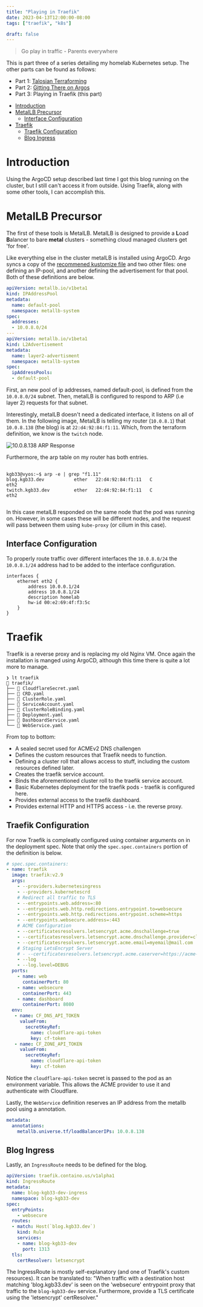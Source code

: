 ```yaml
---
title: "Playing in Traefik"
date: 2023-04-13T12:00:00-08:00
tags: ["traefik", "k8s"]

draft: false
---
```


> Go play in traffic - Parents everywhere

<!--more-->

This is part three of a series detailing my homelab Kubernetes setup.
The other parts can be found as follows:


  - Part 1: [Talosian Terraforming](/posts/2023-04-03-talosian-terriforming/)
  - Part 2: [Gitting There on Argos](/posts/2023-04-10-gitting-there-on-argos/)
  - Part 3: Playing in Traefik (this part)

<!-- START doctoc generated TOC please keep comment here to allow auto update -->
<!-- DON'T EDIT THIS SECTION, INSTEAD RE-RUN doctoc TO UPDATE -->

- [Introduction](#introduction)
- [MetalLB Precursor](#metallb-precursor)
  - [Interface Configuration](#interface-configuration)
- [Traefik](#traefik)
  - [Traefik Configuration](#traefik-configuration)
  - [Blog Ingress](#blog-ingress)

<!-- END doctoc generated TOC please keep comment here to allow auto update -->

# Introduction

Using the ArgoCD setup described last time I got this blog running on the
cluster, but I still can't access it from outside. Using Traefik, along with some
other tools, I can accomplish this.

# MetalLB Precursor

The first of these tools is MetalLB. MetalLB is designed to provide a **L**oad **B**alancer
to bare **metal** clusters - something cloud managed clusters get 'for free'.

Like everything else in the cluster metalLB is installed using ArgoCD. Argo
syncs a copy of the [recommened kustomize
file](https://metallb.universe.tf/installation/#installation-with-kustomize)
and two other files: one defining an IP-pool, and another defining the
advertisement for that pool. Both of these definitions are below.

```yaml
apiVersion: metallb.io/v1beta1
kind: IPAddressPool
metadata:
  name: default-pool
  namespace: metallb-system
spec:
  addresses:
  - 10.0.8.0/24
---
apiVersion: metallb.io/v1beta1
kind: L2Advertisement
metadata:
  name: layer2-advertisment
  namespace: metallb-system
spec:
  ipAddressPools:
  - default-pool
```

First, an new pool of ip addresses, named default-pool, is defined from the `10.0.8.0/24` subnet.
Then, metalLB is configured to respond to ARP (i.e layer 2) requests for that subnet.

Interestingly, metalLB doesn't need a dedicated interface, it listens
on all of them. In the following image, MetalLB is telling my router
(`10.0.8.1`) that `10.0.8.138` (the blog) is at `22:d4:92:84:f1:11`. Which,
from the terraform definition, we know is the `twitch` node.

![10.0.8.138 ARP Response](/images/posts/2023-04-k8s/metallb-arp.png)

Furthermore, the arp table on my router has both entries.

<pre
  class="command-line"
  data-prompt="kgb33@vyos:~$"
  data-output="2,3"
>
  <code>
kgb33@vyos:~$ arp -e | grep "f1.11"
blog.kgb33.dev           ether   22:d4:92:84:f1:11   C                     eth2
twitch.kgb33.dev         ether   22:d4:92:84:f1:11   C                     eth2
  </code>
</pre>

In this case metalLB responded on the same node that the pod was running on.
However, in some cases these will be different nodes, and the request will pass
between them using `kube-proxy` (or cilium in this case).

## Interface Configuration

To properly route traffic over different interfaces the `10.0.8.0/24`
the `10.0.8.1/24` address had to be added to the interface configuration.

```
interfaces {
    ethernet eth2 {
        address 10.0.0.1/24
        address 10.0.8.1/24
        description homelab
        hw-id 00:e2:69:4f:f3:5c
    }
}
```

# Traefik

Traefik is a reverse proxy and is replacing my old Nginx VM.
Once again the installation is manged using ArgoCD, although this time there is quite a lot more to manage.

```
❯ lt traefik
 traefik/
├──  CloudflareSecret.yaml
├──  CRD.yaml
├──  ClusterRole.yaml
├──  ServiceAccount.yaml
├──  ClusterRoleBinding.yaml
├──  Deployment.yaml
├──  DashboardService.yaml
└──  WebService.yaml
```

From top to bottom:
  - A sealed secret used for ACMEv2 DNS challengen
  - Defines the custom resources that Traefik needs to function.
  - Defining a cluster roll that allows access to stuff, including the custom resources defined later.
  - Creates the traefik service account.
  - Binds the aforementioned cluster roll to the traefik service account.
  - Basic Kubernetes deployment for the traefik pods - traefik is configured here.
  - Provides external access to the traefik dashboard.
  - Provides external HTTP and HTTPS access - i.e. the reverse proxy.

## Traefik Configuration

For now Traefik is compleatly configured using container arguments on in the
deployment spec. Note that only the `spec.spec.containers` portion of the
definition is below.

```yaml
# spec.spec.containers:
- name: traefik
  image: traefik:v2.9
  args:
    - --providers.kubernetesingress
    - --providers.kubernetescrd
    # Redirect all traffic to TLS
    - --entrypoints.web.address=:80
    - --entrypoints.web.http.redirections.entrypoint.to=websecure
    - --entrypoints.web.http.redirections.entrypoint.scheme=https
    - --entrypoints.websecure.address=:443
    # ACME Configuration
    - --certificatesresolvers.letsencrypt.acme.dnschallenge=true
    - --certificatesresolvers.letsencrypt.acme.dnschallenge.provider=cloudflare
    - --certificatesresolvers.letsencrypt.acme.email=myemail@mail.com
    # Staging LetsEncrypt Server
    # - --certificatesresolvers.letsencrypt.acme.caserver=https://acme-staging-v02.api.letsencrypt.org/directory
    - --log
    - --log.level=DEBUG
  ports:
    - name: web
      containerPort: 80
    - name: websecure
      containerPort: 443
    - name: dashboard
      containerPort: 8080
  env:
   - name: CF_DNS_API_TOKEN
     valueFrom:
       secretKeyRef:
         name: cloudflare-api-token
         key: cf-token
   - name: CF_ZONE_API_TOKEN
     valueFrom:
       secretKeyRef:
         name: cloudflare-api-token
         key: cf-token
```

Notice the `cloudflare-api-token` secret is passed to the pod as an environment
variable. This allows the ACME provider to use it and authenticate with Cloudflare.

Lastly, the `WebService` definition reserves an IP address from the metallb pool
using a annotation.

```yaml
metadata:
  annotations:
    metallb.universe.tf/loadBalancerIPs: 10.0.8.138
```

## Blog Ingress

Lastly, an `IngressRoute` needs to be defined for the blog.

```yaml
apiVersion: traefik.containo.us/v1alpha1
kind: IngressRoute
metadata:
  name: blog-kgb33-dev-ingress
  namespace: blog-kgb33-dev
spec:
  entryPoints:
    - websecure
  routes:
  - match: Host(`blog.kgb33.dev`)
    kind: Rule
    services:
    - name: blog-kgb33-dev
      port: 1313
  tls:
    certResolver: letsencrypt
```

The IngressRoute is mostly self-explanatory (and one of Traefik's custom
resources). It can be translated to: "When traffic with a destination host
matching 'blog.kgb33.dev' is seen on the 'websecure' entrypoint proxy that
traffic to the `blog-kgb33-dev` service. Furthermore, provide a TLS certificate
using the 'letsencrypt' certResolver."
